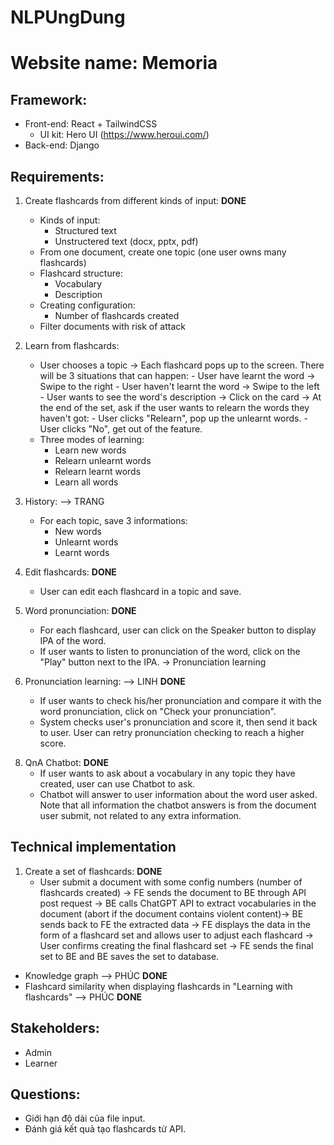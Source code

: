 # NLPUngDung

# Website name: Memoria

## Framework:
- Front-end: React + TailwindCSS
    - UI kit: Hero UI (https://www.heroui.com/)
- Back-end: Django

## Requirements:
1. Create flashcards from different kinds of input: **DONE**
    - Kinds of input:
        - Structured text
        - Unstructered text (docx, pptx, pdf)
    - From one document, create one topic (one user owns many flashcards)
    - Flashcard structure:
        - Vocabulary
        - Description
    - Creating configuration:
        - Number of flashcards created
    - Filter documents with risk of attack

2. Learn from flashcards:
    - User chooses a topic
        -> Each flashcard pops up to the screen. There will be 3 situations that can happen:
            - User have learnt the word -> Swipe to the right
            - User haven't learnt the word -> Swipe to the left
            - User wants to see the word's description -> Click on the card
        -> At the end of the set, ask if the user wants to relearn the words they haven't got:
            - User clicks "Relearn", pop up the unlearnt words.
            - User clicks "No", get out of the feature.
    - Three modes of learning:
        - Learn new words
        - Relearn unlearnt words
        - Relearn learnt words
        - Learn all words

3. History: --> TRANG
    - For each topic, save 3 informations:
        - New words
        - Unlearnt words
        - Learnt words

4. Edit flashcards: **DONE**
    - User can edit each flashcard in a topic and save.

5. Word pronunciation: **DONE**
    - For each flashcard, user can click on the Speaker button to display IPA of the word.
    - If user wants to listen to pronunciation of the word, click on the "Play" button next to the IPA.
        -> Pronunciation learning

6. Pronunciation learning: --> LINH **DONE**
    - If user wants to check his/her pronunciation and compare it with the word pronunciation, click on "Check your pronunciation".
    - System checks user's pronunciation and score it, then send it back to user. User can retry pronunciation checking to reach a higher score.

<!-- 7. Intonation learning:
    - After learning a word's pronunciation, if user wants to pronounce it in a sentence example, user can enter "Intonation practice", system will generate a sentence including the word. Then user checks intonation and receive a score. -->

8. QnA Chatbot: **DONE**
    - If user wants to ask about a vocabulary in any topic they have created, user can use Chatbot to ask.
    - Chatbot will answer to user information about the word user asked. Note that all information the chatbot answers is from the document user submit, not related to any extra information.

## Technical implementation
1. Create a set of flashcards: **DONE**
    - User submit a document with some config numbers (number of flashcards created) -> FE sends the document to BE through API post request -> BE calls ChatGPT API to extract vocabularies in the document (abort if the document contains violent content)-> BE sends back to FE the extracted data -> FE displays the data in the form of a flashcard set and allows user to adjust each flashcard -> User confirms creating the final flashcard set -> FE sends the final set to BE and BE saves the set to database.

- Knowledge graph --> PHÚC **DONE**
- Flashcard similarity when displaying flashcards in "Learning with flashcards" --> PHÚC **DONE**

## Stakeholders:
- Admin
- Learner

## Questions:
- Giới hạn độ dài của file input.
- Đánh giá kết quả tạo flashcards từ API.
